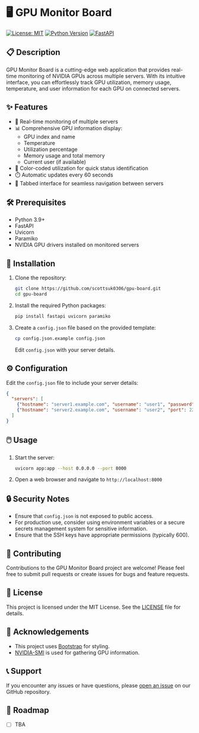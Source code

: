 # 🖥️ GPU Monitor Board

[![License: MIT](https://img.shields.io/badge/License-MIT-yellow.svg)](https://opensource.org/licenses/MIT)
[![Python Version](https://img.shields.io/badge/python-3.9%2B-blue)](https://www.python.org/downloads/)
[![FastAPI](https://img.shields.io/badge/FastAPI-005571?style=flat&logo=fastapi)](https://fastapi.tiangolo.com/)

## 📋 Description

GPU Monitor Board is a cutting-edge web application that provides real-time monitoring of NVIDIA GPUs across multiple servers. With its intuitive interface, you can effortlessly track GPU utilization, memory usage, temperature, and user information for each GPU on connected servers.

## ✨ Features

- 🔄 Real-time monitoring of multiple servers
- 📊 Comprehensive GPU information display:
  - GPU index and name
  - Temperature
  - Utilization percentage
  - Memory usage and total memory
  - Current user (if available)
- 🎨 Color-coded utilization for quick status identification
- ⏱️ Automatic updates every 60 seconds
- 📑 Tabbed interface for seamless navigation between servers

## 🛠️ Prerequisites

- Python 3.9+
- FastAPI
- Uvicorn
- Paramiko
- NVIDIA GPU drivers installed on monitored servers

## 🚀 Installation

1. Clone the repository:
   ```bash
   git clone https://github.com/scottsuk0306/gpu-board.git
   cd gpu-board
   ```

2. Install the required Python packages:
   ```bash
   pip install fastapi uvicorn paramiko
   ```

3. Create a `config.json` file based on the provided template:
   ```bash
   cp config.json.example config.json
   ```
   Edit `config.json` with your server details.

## ⚙️ Configuration

Edit the `config.json` file to include your server details:

```json
{
  "servers": [
    {"hostname": "server1.example.com", "username": "user1", "password": "pass1", "port": 22},
    {"hostname": "server2.example.com", "username": "user2", "port": 22, "key_filename": "path/to/key.pem"}
  ]
}
```

## 🖱️ Usage

1. Start the server:
   ```bash
   uvicorn app:app --host 0.0.0.0 --port 8000
   ```

2. Open a web browser and navigate to `http://localhost:8000`

## 🔒 Security Notes

- Ensure that `config.json` is not exposed to public access.
- For production use, consider using environment variables or a secure secrets management system for sensitive information.
- Ensure that the SSH keys have appropriate permissions (typically 600).

## 🤝 Contributing

Contributions to the GPU Monitor Board project are welcome! Please feel free to submit pull requests or create issues for bugs and feature requests.

## 📄 License

This project is licensed under the MIT License. See the [LICENSE](LICENSE) file for details.

## 🙏 Acknowledgements

- This project uses [Bootstrap](https://getbootstrap.com/) for styling.
- [NVIDIA-SMI](https://developer.nvidia.com/nvidia-system-management-interface) is used for gathering GPU information.

## 📞 Support

If you encounter any issues or have questions, please [open an issue](https://github.com/scottsuk0306/gpu-board/issues) on our GitHub repository.

## 🚀 Roadmap

- [ ] TBA
